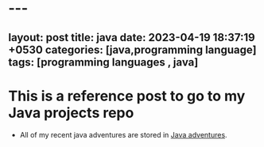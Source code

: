 # ---
layout: post
title:  java
date:   2023-04-19 18:37:19 +0530
categories: [java,programming language]
tags: [programming languages , java]
---
# This is a reference post to go to my Java projects repo
* All of my recent java adventures are stored in [Java adventures](https://github.com/amogh-dongre/java_projects.git).


